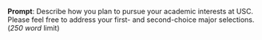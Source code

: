 __Prompt__: Describe how you plan to pursue your academic interests at USC. Please feel free to address your first- and second-choice major selections. (_250 word_ limit)